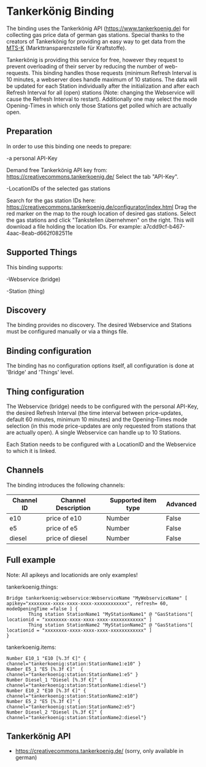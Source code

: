 # Tankerkönig Binding

The binding uses the Tankerkönig API (https://www.tankerkoenig.de) for collecting gas price data of german gas stations. 
Special thanks to the creators of Tankerkönig for providing an easy way to get data from  the [MTS-K]  (Markttransparenzstelle für Kraftstoffe).

Tankerkönig is providing this service for free, however they request to prevent overloading of their server by reducing the number of web-requests. This binding handles those requests (minimum Refresh Interval is 10 minutes, a webserver does handle maximum of 10 stations.
The data will be updated for each Station individually after the initialization and after each Refresh Interval for all (open) stations (Note: changing the Webservice will cause the Refresh Interval to restart).
Additionally one may select the mode Opening-Times in which only those Stations get polled which are actually open.


## Preparation

In order to use this binding one needs to prepare:

-a personal API-Key

Demand free Tankerkönig API key from: https://creativecommons.tankerkoenig.de/  Select the tab "API-Key".

-LocationIDs of the selected gas stations

Search for the gas station IDs here: https://creativecommons.tankerkoenig.de/configurator/index.html 
Drag the red marker on the map to the rough location of desired gas stations. Select the gas stations and click "Tankstellen übernehmen" on the right. This will download a file holding the location IDs. For example: a7cdd9cf-b467-4aac-8eab-d662f082511e

## Supported Things

This binding supports:

-Webservice (bridge)

-Station (thing)

## Discovery

The binding provides no discovery. The desired Webservice and Stations must be configured manually or via a things file.

## Binding configuration

The binding has no configuration options itself, all configuration is done at 'Bridge' and 'Things' level.

## Thing configuration

The Webservice (bridge) needs to be configured with the personal API-Key, the desired Refresh Interval (the time interval between price-updates, default 60 minutes, minimum 10 minutes) and the Opening-Times mode selection (in this mode price-updates are only requested from stations that are actually open). 
A single Webservice can handle up to 10 Stations.
 
Each Station needs to be configured with a LocationID and the Webservice to which it is linked.

## Channels

The binding introduces the following channels:

| Channel ID                                      | Channel Description                                          | Supported item type | Advanced |
|-------------------------------------------------|--------------------------------------------------------------|---------------------|----------|
| e10                                             | price of e10                                                 | Number              | False    |
| e5                                              | price of e5                                                  | Number              | False    |
| diesel                                          | price of diesel                                              | Number              | False    |


## Full example

Note: All apikeys and locationids are only examples!

tankerkoenig.things:

```
Bridge tankerkoenig:webservice:WebserviceName "MyWebserviceName" [ apikey="xxxxxxxx-xxxx-xxxx-xxxx-xxxxxxxxxxxx", refresh= 60, modeOpeningTime =false ] {
        Thing station StationName1 "MyStationName1" @ "GasStations"[ locationid = "xxxxxxxx-xxxx-xxxx-xxxx-xxxxxxxxxxxx" ]
        Thing station StationName2 "MyStationName2" @ "GasStations"[ locationid = "xxxxxxxx-xxxx-xxxx-xxxx-xxxxxxxxxxxx" ]
}
```


tankerkoenig.items:

```
Number E10_1 "E10 [%.3f €]" { channel="tankerkoenig:station:StationName1:e10" }
Number E5_1 "E5 [%.3f €]"  { channel="tankerkoenig:station:StationName1:e5" }
Number Diesel_1 "Diesel [%.3f €]" { channel="tankerkoenig:station:StationName1:diesel"}
Number E10_2 "E10 [%.3f €]" { channel="tankerkoenig:station:StationName2:e10"}
Number E5_2 "E5 [%.3f €]" { channel="tankerkoenig:station:StationName2:e5"}
Number Diesel_2 "Diesel [%.3f €]" { channel="tankerkoenig:station:StationName2:diesel"}
```

## Tankerkönig API

*  https://creativecommons.tankerkoenig.de/  (sorry, only available in german)

   [MTS-K]: <https://www.bundeskartellamt.de/DE/Wirtschaftsbereiche/Mineral%C3%B6l/MTS-Kraftstoffe/Verbraucher/verbraucher_node.html>


